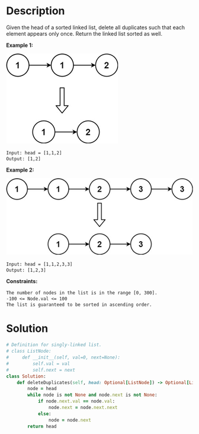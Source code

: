 # Description
Given the head of a sorted linked list, delete all duplicates such that each element appears only once. Return the linked list sorted as well.

**Example 1:**

![](https://github.com/JiayingLi0803/StrugglingLeetCode/blob/main/Figures/Problem83_1.jpg)
```
Input: head = [1,1,2]
Output: [1,2]
```
**Example 2:**

![](https://github.com/JiayingLi0803/StrugglingLeetCode/blob/main/Figures/Problem83_2.jpg)
```
Input: head = [1,1,2,3,3]
Output: [1,2,3]
```
**Constraints:**
```
The number of nodes in the list is in the range [0, 300].
-100 <= Node.val <= 100
The list is guaranteed to be sorted in ascending order.
```
# Solution
```ruby
# Definition for singly-linked list.
# class ListNode:
#     def __init__(self, val=0, next=None):
#         self.val = val
#         self.next = next
class Solution:
    def deleteDuplicates(self, head: Optional[ListNode]) -> Optional[ListNode]:
        node = head
        while node is not None and node.next is not None:
            if node.next.val == node.val:
                node.next = node.next.next
            else:
                node = node.next
        return head
```
